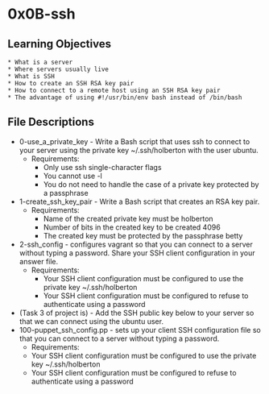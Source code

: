 # 0x0B-ssh

## Learning Objectives
    * What is a server
    * Where servers usually live
    * What is SSH
    * How to create an SSH RSA key pair
    * How to connect to a remote host using an SSH RSA key pair
    * The advantage of using #!/usr/bin/env bash instead of /bin/bash

## File Descriptions

* 0-use_a_private_key - Write a Bash script that uses ssh to connect to your server using the private key ~/.ssh/holberton with the user ubuntu.
    * Requirements:
        * Only use ssh single-character flags
        * You cannot use -l
        * You do not need to handle the case of a private key protected by a passphrase
* 1-create_ssh_key_pair - Write a Bash script that creates an RSA key pair.
    * Requirements:
        * Name of the created private key must be holberton
        * Number of bits in the created key to be created 4096
        * The created key must be protected by the passphrase betty
* 2-ssh_config - configures vagrant so that you can connect to a server without typing a password. Share your SSH client configuration in your answer file.
    * Requirements:
        * Your SSH client configuration must be configured to use the private key ~/.ssh/holberton
        * Your SSH client configuration must be configured to refuse to authenticate using a password
* (Task 3 of project is) - Add the SSH public key below to your server so that we can connect using the ubuntu user.
* 100-puppet_ssh_config.pp -  sets up your client SSH configuration file so that you can connect to a server without typing a password.
    * Requirements:
    * Your SSH client configuration must be configured to use the private key ~/.ssh/holberton
    * Your SSH client configuration must be configured to refuse to authenticate using a password
